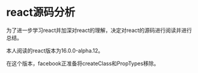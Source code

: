 # react源码分析

为了进一步学习react并加深对react的理解，决定对react的源码进行阅读并进行总结。

本人阅读的react版本为16.0.0-alpha.12。

在这个版本，facebook正准备将createClass和PropTypes移除。

